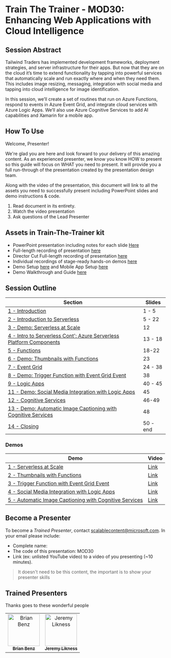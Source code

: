 # Train The Trainer - MOD30: Enhancing Web Applications with Cloud Intelligence

## Session Abstract

Tailwind Traders has implemented development frameworks, deployment strategies, and server infrastructure for their apps. But now that they are on the cloud it’s time to extend functionality by tapping into powerful services that automatically scale and run exactly where and when they need them. This includes image resizing, messaging, integration with social media and tapping into cloud intelligence for image identification.

In this session, we’ll create a set of routines that run on Azure Functions, respond to events in Azure Event Grid, and integrate cloud services with Azure Logic Apps. We’ll also use Azure Cognitive Services to add AI capabilities and Xamarin for a mobile app.

## How To Use

Welcome, Presenter!

We're glad you are here and look forward to your delivery of this amazing content. As an experienced presenter, we know you know HOW to present so this guide will focus on WHAT you need to present. It will provide you a full run-through of the presentation created by the presentation design team.

Along with the video of the presentation, this document will link to all the assets you need to successfully present including PowerPoint slides and demo instructions &
code.

1. Read document in its entirety.
2. Watch the video presentation
3. Ask questions of the Lead Presenter

## Assets in Train-The-Trainer kit

- PowerPoint presentation including notes for each slide [Here]([https://#](https://globaleventcdn.blob.core.windows.net/assets/mod/mod30/mod30-2019-10_Oct-24.pptx))
- Full-length recording of presentation [here](https://#)
- Director Cut Full-length recording of presentation [here](https://#)
- Individual recordings of stage-ready hands-on demos [here](#demos)
- Demo Setup [here](Setup.md) and Mobile App Setup [here](MOBILE-APP-README.md)
- Demo Walkthrough and Guide [here](Demos.md)

## Session Outline

| Section  | Slides |
|----------|----------|
|[1 - Introduction](README.md)|  1 - 5
|[2 - Introduction to Serverless](README.md)|  5 - 22
|[3 - Demo: Serverless at Scale](README.md)| 12
|[4 - Intro to Serverless Cont': Azure Serverless Platform Components](tbd.md)| 13 - 18
|[5 - Functions](README.md)|  18-22
|[6 - Demo: Thumbnails with Functions](README.md)| 23
|[7 - Event Grid](slides/section/03/README.md)| 24 - 38
|[8 - Demo: Trigger Function with Event Grid Event](README.md)| 38
|[9 - Logic Apps](README.md)|  40 - 45
|[11 - Demo: Social Media Integration with Logic Apps](README.md)|  45
|[12 - Cognitive Services](README.md)|  46-49
|[13 - Demo: Automatic Image Captioning with Cognitive Services](README.md)|  48
|[14 - Closing](README.md)| 50 - end

### Demos

| Demo  | Video |  
|----------|----------|
|[1 - Serverless at Scale](demos.md#demo-1-serverless-for-elastic-scale)|[Link](https://globaleventcdn.blob.core.windows.net/assets/mod/mod30/MOD30_Demo1.mp4)
|[2 - Thumbnails with Functions](demos.md#demo-2-thumbnails-with-functions)|[Link](https://globaleventcdn.blob.core.windows.net/assets/mod/mod30/MOD30_Demo2.mp4)
|[3 - Trigger Function with Event Grid Event ](demos.md#demo-3-trigger-function-with-event-grid-event)|[Link](https://globaleventcdn.blob.core.windows.net/assets/mod/mod30/MOD30_Demo3.mp4)
|[4 - Social Media Integration with Logic Apps ](demos.md#demo-4-social-media-integration-with-logic-apps)|[Link](https://coming.soon)
|[5 - Automatic Image Captioning with Cognitive Services](demos.md#demo-4-automatic-image-captioning-with-logic-apps)|[Link](https://globaleventcdn.blob.core.windows.net/assets/mod/mod30/MOD30_Demo5.mp4)

## Become a Presenter

To become a *Trained Presenter*, contact [scalablecontent@microsoft.com](mailto:scalablecontent@microsoft.com). In your email please include:

- Complete name:
- The code of this presentation: MOD30
- Link (ex: unlisted YouTube video) to a video of you presenting (~10 minutes).

> It doesn't need to be this content, the important is to show your presenter skills

## Trained Presenters

Thanks goes to these wonderful people

<!-- ALL-CONTRIBUTORS-LIST:START - Do not remove or modify this section -->
<!-- prettier-ignore -->

<table>
<tr>
    <td align="center"><a href="https://medium.com/@bbenz">
        <img src="https://avatars2.githubusercontent.com/u/2809036?s=400&v=4" width="100px;" alt="Brian Benz"/><br />
        <sub><b>Brian Benz</b></sub></a><br />
            <!-- <a href="https://github.com/neilpeterson/ignite-tour-fy20/commits?author=fboucher" title="talk">📢</a>
            <a href="https://github.com/neilpeterson/ignite-tour-fy20/commits?author=fboucher" title="Documentation">📖</a>  -->
    </td>
    <td align="center"><a href="https://blog.jeremylikness.com/">
        <img src="https://avatars0.githubusercontent.com/u/5479675?s=400&v=4" width="100px;" alt="Jeremy Likness"/><br />
        <sub><b>Jeremy Likness</b></sub></a><br />
            <!-- <a href="https://github.com/neilpeterson/ignite-tour-fy20/commits?author=neilpeterson" title="talk">🎨</a>
            <a href="https://github.com/neilpeterson/ignite-tour-fy20/commits?author=neilpeterson" title="design">📖</a>  -->
    </td>
</tr></table>

<!-- ALL-CONTRIBUTORS-LIST:END -->